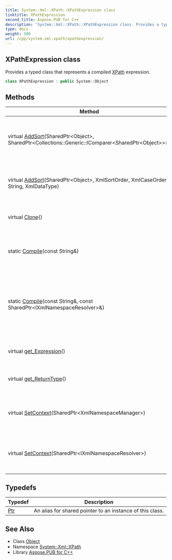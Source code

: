 ```yaml
---
title: System::Xml::XPath::XPathExpression class
linktitle: XPathExpression
second_title: Aspose.PUB for C++
description: 'System::Xml::XPath::XPathExpression class. Provides a typed class that represents a compiled XPath expression in C++.'
type: docs
weight: 300
url: /cpp/system.xml.xpath/xpathexpression/
---
```

## XPathExpression class


Provides a typed class that represents a compiled [XPath](../) expression.

```cpp
class XPathExpression : public System::Object
```

## Methods

| Method | Description |
| --- | --- |
| virtual [AddSort](./addsort/)(SharedPtr\<Object\>, SharedPtr\<Collections::Generic::IComparer\<SharedPtr\<Object\>\>\>) | When overridden in a derived class, sorts the nodes selected by the [XPath](../) expression according to the specified IComparer object. |
| virtual [AddSort](./addsort/)(SharedPtr\<Object\>, XmlSortOrder, XmlCaseOrder, String, XmlDataType) | When overridden in a derived class, sorts the nodes selected by the [XPath](../) expression according to the supplied parameters. |
| virtual [Clone](./clone/)() | When overridden in a derived class, returns a clone of this [XPathExpression](./). |
| static [Compile](./compile/)(const String\&) | Compiles the [XPath](../) expression specified and returns an [XPathExpression](./) object representing the [XPath](../) expression. |
| static [Compile](./compile/)(const String\&, const SharedPtr\<IXmlNamespaceResolver\>\&) | Compiles the specified [XPath](../) expression, with the [IXmlNamespaceResolver](../../system.xml/ixmlnamespaceresolver/) object specified for namespace resolution, and returns an [XPathExpression](./) object that represents the [XPath](../) expression. |
| virtual [get_Expression](./get_expression/)() | When overridden in a derived class, gets a **string** representation of the [XPathExpression](./). |
| virtual [get_ReturnType](./get_returntype/)() | When overridden in a derived class, gets the result type of the [XPath](../) expression. |
| virtual [SetContext](./setcontext/)(SharedPtr\<XmlNamespaceManager\>) | When overridden in a derived class, specifies the [XmlNamespaceManager](../../system.xml/xmlnamespacemanager/) object to use for namespace resolution. |
| virtual [SetContext](./setcontext/)(SharedPtr\<IXmlNamespaceResolver\>) | When overridden in a derived class, specifies the [IXmlNamespaceResolver](../../system.xml/ixmlnamespaceresolver/) object to use for namespace resolution. |
## Typedefs

| Typedef | Description |
| --- | --- |
| [Ptr](./ptr/) | An alias for shared pointer to an instance of this class. |
## See Also

* Class [Object](../../system/object/)
* Namespace [System::Xml::XPath](../)
* Library [Aspose.PUB for C++](../../)
